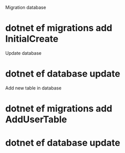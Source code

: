 ﻿Migration database
# dotnet ef migrations add InitialCreate
Update database
# dotnet ef database update

Add new table in database
# dotnet ef migrations add AddUserTable
# dotnet ef database update